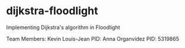 # dijkstra-floodlight
Implementing Dijkstra's algorithm in Floodlight

Team Members:
Kevin Louis-Jean PID:
Anna Organvidez PID: 5319865
